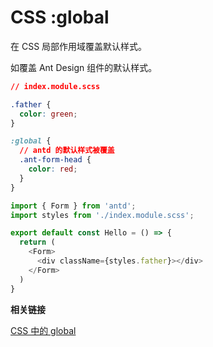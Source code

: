 # CSS :global

在 CSS 局部作用域覆盖默认样式。

如覆盖 Ant Design 组件的默认样式。

```css
// index.module.scss

.father {
  color: green;
}

:global {
  // antd 的默认样式被覆盖
  .ant-form-head {
    color: red;
  }
}
```

```js
import { Form } from 'antd';
import styles from './index.module.scss';

export default const Hello = () => {
  return (
    <Form>
      <div className={styles.father}></div>
    </Form>
  )
}
```

**相关链接**

[CSS 中的 global](https://blog.csdn.net/qq_36209248/article/details/90603474)
